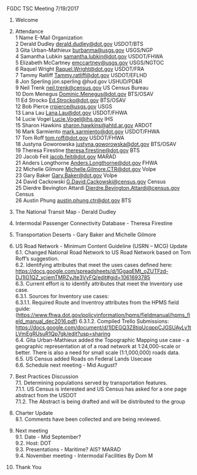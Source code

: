 
FGDC TSC Meeting
7/19/2017

1.	Welcome  

2.	Attendance  
1	Name	E-Mail	Organization  
2	Derald Dudley	derald.dudley@dot.gov	USDOT/BTS  
3	Gita Urban-Mathieux	burbanma@usgs.gov	USGS/NGP  
4	Samantha Lubkin	samantha.lubkin@dot.gov	USDOT/FHWA  
5	Elizabeth McCartney	emccartney@usgs.gov	USGS/NGTOC  
6	Raquel Wright	Raquel.Wright@dot.gov	USDOT/FRA  
7	Tammy Ratliff	Tammy.ratliff@dot.gov	USDOT/EFLHD  
8	Jon Sperling	jon.sperling @hud.gov	USHUD/PD&R  
9	Neil Trenk	neil.trenk@census.gov	US Census Bureau  
10	Dom Menegus	Dominic.Menegus@dot.gov	BTS/OSAV  
11	Ed Strocko	Ed.Strocko@dot.gov	BTS/OSAV  
12	Bob Pierce	rrpierce@usgs.gov	USGS  
13	Lana Lau	Lana.Lau@dot.gov	USDOT/FHWA  
14	Lucie Vogel	Lucie.Vogel@ihs.gov	IHS  
15	Sharon Hawkins	sharon.hawkins@ahtd.ar.gov	ARDOT  
16	Mark Sarmiento	mark.sarmiento@dot.gov	USDOT/FHWA  
17	Tom Roff	tom.roff@dot.gov	USDOT/FHWA  
18	Justyna Goworowska	justyna.goworowska@dot.gov	BTS/OSAV  
19	Theresa Firestine	theresa.firestine@dot.gov	BTS  
20	Jacob Feit	jacob.feit@dot.gov	MARAD  
21	Anders Longthorne	Anders.Longthorne@dot.gov	FHWA  
22	Michelle Gilmore	Michelle.Gilmore.CTR@dot.gov	Volpe  
23	Gary Baker	Gary.Baker@dot.gov	Volpe  
24	David Cackowski	G.David.Cackowski@census.gov	Census  
25	Dierdre Bevington Attardi	Dierdre.Bevington.Attardi@census.gov	Census  
26	Austin Phung	austin.phung.ctr@dot.gov	BTS  

3.	The National Transit Map - Derald Dudley  

4.	Intermodal Passenger Connectivity Database - Theresa Firestine  

5.	Transportation Deserts - Gary Baker and Michelle Gilmore  

6.	US Road Network - Minimum Content Guideline (USRN – MCG) Update  
6.1.	Changed National Road Network to US Road Network based on Tom Roff’s suggestion.  
6.2.	Identifying attributes that meet the uses cases defined here:  
https://docs.google.com/spreadsheets/d/1GgaqEMt_oZUTFzd-DJ1lG1QZ_ycjemTMRZyJte3VyFQ/edit#gid=1061693785   
6.3.	Current effort is to identify attributes that meet the Inventory use case.  
6.3.1.	Sources for Inventory use cases:  
6.3.1.1.	Required Route and Inventroy attributes from the HPMS field guide: 
(https://www.fhwa.dot.gov/policyinformation/hpms/fieldmanual/hpms_field_manual_dec2016.pdf)
6.3.1.2.	Compiled Trello Submissions:	https://docs.google.com/document/d/1lDEGQ3Z8tiqUcqppCJGSUAyLy1tLVmEgRUsuR1Qp7gk/edit?usp=sharing  
6.4.	Gita Urban-Mathieux added the Topographic Mapping use case - a geographic representation at of a road network at 1:24,000-scale 
or better. There is also a need for small scale (1:1,000,000) roads data.  
6.5.	US Census added Roads on Federal Lands Usecase  
6.6.	Schedule next meeting - Mid August?  

7.	Best Practices Discussion  
7.1.	Determining populations served by transportation features.  
7.1.1.	US Census is interested and US Census has asked for a one page abstract from the USDOT  
7.1.2.	The Abstract is being drafted and will be distributed to the group  

8.	Charter Update  
8.1.	Comments have been collected and are being reviewed.  

9.	Next meeting  
9.1.	Date - Mid September?  
9.2.	Host: DOT  
9.3.	Presentations - Maritime? AIS? MARAD  
9.4.	November meeting - Intermodal Facilities By Dom M  

10.	Thank You  


